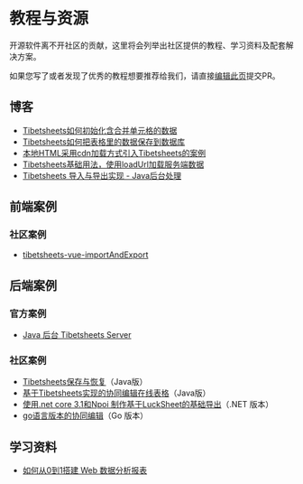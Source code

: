 # 教程与资源

开源软件离不开社区的贡献，这里将会列举出社区提供的教程、学习资料及配套解决方案。

如果您写了或者发现了优秀的教程想要推荐给我们，请直接[编辑此页](https://github.com/mengshukeji/Tibetsheets/edit/master/docs/zh/guide/resource.md)提交PR。

## 博客
- [Tibetsheets如何初始化含合并单元格的数据](https://www.cnblogs.com/DuShuSir/p/13272397.html)
- [Tibetsheets如何把表格里的数据保存到数据库](https://www.cnblogs.com/DuShuSir/p/13857874.html)
- [本地HTML采用cdn加载方式引入Tibetsheets的案例](https://www.cnblogs.com/DuShuSir/p/13859103.html)
- [Tibetsheets基础用法，使用loadUrl加载服务端数据](https://blog.csdn.net/DCDC2020/article/details/108486525)
- [Tibetsheets 导入与导出实现 - Java后台处理](https://blog.csdn.net/u014632228/article/details/109738221)

## 前端案例

### 社区案例
- [tibetsheets-vue-importAndExport](https://github.com/oy-paddy/tibetsheets-vue-importAndExport/tree/master/)

## 后端案例

### 官方案例
- [Java 后台 Tibetsheets Server](https://github.com/mengshukeji/TibetsheetsServer)

### 社区案例
- [Tibetsheets保存与恢复](https://gitee.com/ichiva/tibetsheets-saved-in-recovery)（Java版）
- [基于Tibetsheets实现的协同编辑在线表格](https://github.com/DilemmaVi/ecsheet)（Java版）
- [使用.net core 3.1和Npoi 制作基于LuckSheet的基础导出](https://gitee.com/xiong-kangli/luck-sheet_.-net-core)（.NET 版本）
- [go语言版本的协同编辑](https://github.com/fandypeng/excel2config)（Go 版本）

## 学习资料

- [如何从0到1搭建 Web 数据分析报表](https://github.com/mengshukeji/LuckyResources/blob/master/ppt/%E5%A6%82%E4%BD%95%E4%BB%8E0%E5%88%B01%E6%90%AD%E5%BB%BA%20Web%20%E6%95%B0%E6%8D%AE%E5%88%86%E6%9E%90%E6%8A%A5%E8%A1%A8.pptx)
